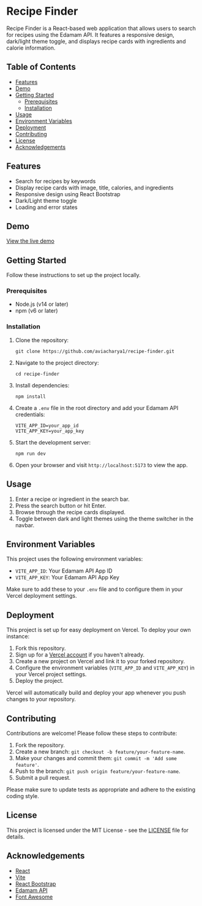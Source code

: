 
# Recipe Finder

Recipe Finder is a React-based web application that allows users to search for recipes using the Edamam API. It features a responsive design, dark/light theme toggle, and displays recipe cards with ingredients and calorie information.

## Table of Contents

- [Features](#features)
- [Demo](#demo)
- [Getting Started](#getting-started)
  - [Prerequisites](#prerequisites)
  - [Installation](#installation)
- [Usage](#usage)
- [Environment Variables](#environment-variables)
- [Deployment](#deployment)
- [Contributing](#contributing)
- [License](#license)
- [Acknowledgements](#acknowledgements)

## Features

- Search for recipes by keywords
- Display recipe cards with image, title, calories, and ingredients
- Responsive design using React Bootstrap
- Dark/Light theme toggle
- Loading and error states

## Demo

[View the live demo](https://your-vercel-deployment-url.vercel.app)

## Getting Started

Follow these instructions to set up the project locally.

### Prerequisites

- Node.js (v14 or later)
- npm (v6 or later)

### Installation

1. Clone the repository:
   ```
   git clone https://github.com/aviacharya1/recipe-finder.git
   ```

2. Navigate to the project directory:
   ```
   cd recipe-finder
   ```

3. Install dependencies:
   ```
   npm install
   ```

4. Create a `.env` file in the root directory and add your Edamam API credentials:
   ```
   VITE_APP_ID=your_app_id
   VITE_APP_KEY=your_app_key
   ```

5. Start the development server:
   ```
   npm run dev
   ```

6. Open your browser and visit `http://localhost:5173` to view the app.

## Usage

1. Enter a recipe or ingredient in the search bar.
2. Press the search button or hit Enter.
3. Browse through the recipe cards displayed.
4. Toggle between dark and light themes using the theme switcher in the navbar.

## Environment Variables

This project uses the following environment variables:

- `VITE_APP_ID`: Your Edamam API App ID
- `VITE_APP_KEY`: Your Edamam API App Key

Make sure to add these to your `.env` file and to configure them in your Vercel deployment settings.

## Deployment

This project is set up for easy deployment on Vercel. To deploy your own instance:

1. Fork this repository.
2. Sign up for a [Vercel account](https://vercel.com/signup) if you haven't already.
3. Create a new project on Vercel and link it to your forked repository.
4. Configure the environment variables (`VITE_APP_ID` and `VITE_APP_KEY`) in your Vercel project settings.
5. Deploy the project.

Vercel will automatically build and deploy your app whenever you push changes to your repository.

## Contributing

Contributions are welcome! Please follow these steps to contribute:

1. Fork the repository.
2. Create a new branch: `git checkout -b feature/your-feature-name`.
3. Make your changes and commit them: `git commit -m 'Add some feature'`.
4. Push to the branch: `git push origin feature/your-feature-name`.
5. Submit a pull request.

Please make sure to update tests as appropriate and adhere to the existing coding style.

## License

This project is licensed under the MIT License - see the [LICENSE](LICENSE) file for details.

## Acknowledgements

- [React](https://reactjs.org/)
- [Vite](https://vitejs.dev/)
- [React Bootstrap](https://react-bootstrap.github.io/)
- [Edamam API](https://developer.edamam.com/edamam-recipe-api)
- [Font Awesome](https://fontawesome.com/)
